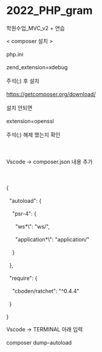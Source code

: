 # 2022_PHP_gram
학원수업_MVC_v2 + 연습

< composer 설치 >	</br> 		
php.ini</br> 			
zend_extension=xdebug</br> 				
주석(;) 후 설치</br> 				
https://getcomposer.org/download/	</br> 			
설치 안되면 </br> 				
extension=openssl	</br> 			
주석(;) 해제 했는지 확인 </br> 		
</br> 	
Vscode → composer.json 내용 추가</br> 				
</br> 	
{</br> 					
  "autoload": {</br> 					
    "psr-4": {</br> 					
      "ws*\\": "ws/",</br> 					
      "application*\\": "application/"</br> 					
    }</br> 					
  },</br> 					
  "require": {</br> 					
    "cboden/ratchet": "^0.4.4"</br> 					
  }</br> 					
}</br> 					

Vscode → TERMINAL 아래 입력 </br> 	
composer dump-autoload </br> 
